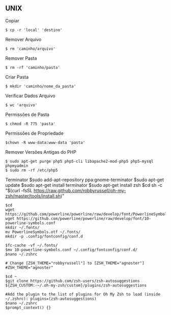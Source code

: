 ## UNIX

Copiar

    $ cp -r 'local' 'destino'

Remover Arquivo

    $ rm 'caminho/arquivo'

Remover Pasta 

    $ rm -rf 'caminho/pasta'

Criar Pasta

    $ mkdir 'caminho/nome_da_pasta'

Verificar Dados Arquivo

    $ wc 'arquivo'

Permissões de Pasta 

    $ chmod -R 775 'pasta'  

Permissões de Propriedade

    $chown -R www-data:www-data 'pasta'

Remover Versões Antigas do PHP
    
    $ sudo apt-get purge php5 php5-cli libapache2-mod-php5 php5-mysql phpmyadmin
    $ sudo rm -rf /etc/php5
    
Terminator
    $sudo add-apt-repository ppa:gnome-terminator
    $sudo apt-get update
    $sudo apt-get install terminator
    $sudo apt-get install zsh
    $cd 
    sh -c "$(curl -fsSL https://raw.github.com/robbyrussell/oh-my-zsh/master/tools/install.sh)"
    
    $cd
    wget https://github.com/powerline/powerline/raw/develop/font/PowerlineSymbols.otf
    wget https://github.com/powerline/powerline/raw/develop/font/10-powerline-symbols.conf
    mkdir ~/.fonts/
    mv PowerlineSymbols.otf ~/.fonts/
    mkdir -p .config/fontconfig/conf.d
    
    $fc-cache -vf ~/.fonts/
    $mv 10-powerline-symbols.conf ~/.config/fontconfig/conf.d/
    $nano ~/.zshrc
    
    # Change [ZSH_THEME="robbyrussell"] to [ZSH_THEME="agnoster"]
    #ZSH_THEME="agnoster"
    
    $cd ~
    $git clone https://github.com/zsh-users/zsh-autosuggestions ${ZSH_CUSTOM:-~/.oh-my-zsh/custom}/plugins/zsh-autosuggestions
    
    #Add the plugin to the list of plugins for Oh My Zsh to load (inside ~/.zshrc): plugins=(zsh-autosuggestions)
    $nano ~/.zshrc
    $prompt_context() {}
    
